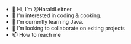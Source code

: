 - 👋 Hi, I’m @HaraldLeitner
- 👀 I’m interested in coding & cooking.
- 🌱 I’m currently learning Java.
- 💞️ I’m looking to collaborate on exiting projects
- 📫 How to reach me 

<!---
HaraldLeitner/HaraldLeitner is a ✨ special ✨ repository because its `README.md` (this file) appears on your GitHub profile.
You can click the Preview link to take a look at your changes.
--->
